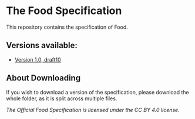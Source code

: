 # The Food Specification
This repository contains the specification of Food.
## Versions available:
 - [Version 1.0, draft10](draft10/README.md)

## About Downloading
If you wish to download a version of the specification, please download the whole folder, as it is split across multiple files.

*The Official Food Specification is licensed under the CC BY 4.0 license.*